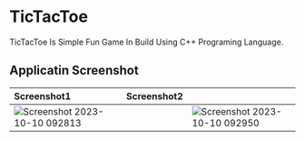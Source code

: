 # TicTacToe
TicTacToe Is Simple Fun Game In Build Using C++ Programing Language. 

## Applicatin Screenshot

| Screenshot1 | Screenshot2     |                |
| :-------- | :------- | :------------------------- |
| ![Screenshot 2023-10-10 092813](https://github.com/DevCode88/TicTacToe/assets/136985202/d3f6f367-6665-4061-ba95-3cd803b3f3db) | | ![Screenshot 2023-10-10 092950](https://github.com/DevCode88/TicTacToe/assets/136985202/e1d0051d-92d1-491f-89c6-4f6939af7fab) |  | 

